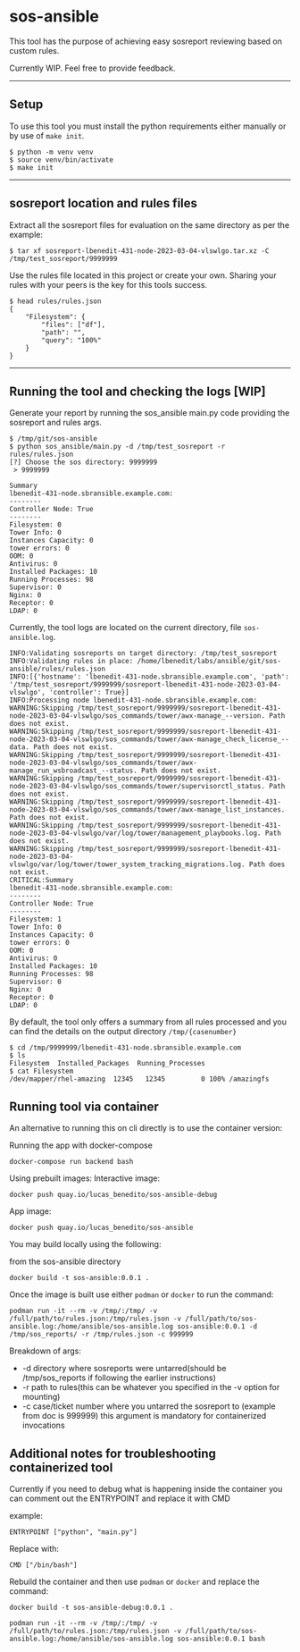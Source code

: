 # sos-ansible

This tool has the purpose of achieving easy sosreport reviewing based on custom rules.

Currently WIP. Feel free to provide feedback.

---
## Setup
To use this tool you must install the python requirements either manually or by use of `make init`.

```
$ python -m venv venv
$ source venv/bin/activate
$ make init
```

---
## sosreport location and rules files
Extract all the sosreport files for evaluation on the same directory as per the example:
```
$ tar xf sosreport-lbenedit-431-node-2023-03-04-vlswlgo.tar.xz -C /tmp/test_sosreport/9999999
```

Use the rules file located in this project or create your own. Sharing your rules with your peers is the key for this tools success.
```
$ head rules/rules.json                                                                       
{
    "Filesystem": {
        "files": ["df"],
        "path": "",
        "query": "100%"
    }
}
```

---
## Running the tool and checking the logs [WIP]
Generate your report by running the sos_ansible main.py code providing the sosreport and rules args.
```
$ /tmp/git/sos-ansible
$ python sos_ansible/main.py -d /tmp/test_sosreport -r rules/rules.json
[?] Choose the sos directory: 9999999
 > 9999999

Summary
lbenedit-431-node.sbransible.example.com:
--------
Controller Node: True
--------
Filesystem: 0
Tower Info: 0
Instances Capacity: 0
tower errors: 0
OOM: 0
Antivirus: 0
Installed Packages: 10
Running Processes: 98
Supervisor: 0
Nginx: 0
Receptor: 0
LDAP: 0

```

Currently, the tool logs are located on the current directory, file `sos-ansible.log`.
```
INFO:Validating sosreports on target directory: /tmp/test_sosreport
INFO:Validating rules in place: /home/lbenedit/labs/ansible/git/sos-ansible/rules/rules.json
INFO:[{'hostname': 'lbenedit-431-node.sbransible.example.com', 'path': '/tmp/test_sosreport/9999999/sosreport-lbenedit-431-node-2023-03-04-vlswlgo', 'controller': True}]
INFO:Processing node lbenedit-431-node.sbransible.example.com:
WARNING:Skipping /tmp/test_sosreport/9999999/sosreport-lbenedit-431-node-2023-03-04-vlswlgo/sos_commands/tower/awx-manage_--version. Path does not exist.
WARNING:Skipping /tmp/test_sosreport/9999999/sosreport-lbenedit-431-node-2023-03-04-vlswlgo/sos_commands/tower/awx-manage_check_license_--data. Path does not exist.
WARNING:Skipping /tmp/test_sosreport/9999999/sosreport-lbenedit-431-node-2023-03-04-vlswlgo/sos_commands/tower/awx-manage_run_wsbroadcast_--status. Path does not exist.
WARNING:Skipping /tmp/test_sosreport/9999999/sosreport-lbenedit-431-node-2023-03-04-vlswlgo/sos_commands/tower/supervisorctl_status. Path does not exist.
WARNING:Skipping /tmp/test_sosreport/9999999/sosreport-lbenedit-431-node-2023-03-04-vlswlgo/sos_commands/tower/awx-manage_list_instances. Path does not exist.
WARNING:Skipping /tmp/test_sosreport/9999999/sosreport-lbenedit-431-node-2023-03-04-vlswlgo/var/log/tower/management_playbooks.log. Path does not exist.
WARNING:Skipping /tmp/test_sosreport/9999999/sosreport-lbenedit-431-node-2023-03-04-vlswlgo/var/log/tower/tower_system_tracking_migrations.log. Path does not exist.
CRITICAL:Summary
lbenedit-431-node.sbransible.example.com:
--------
Controller Node: True
--------
Filesystem: 1
Tower Info: 0
Instances Capacity: 0
tower errors: 0
OOM: 0
Antivirus: 0
Installed Packages: 10
Running Processes: 98
Supervisor: 0
Nginx: 0
Receptor: 0
LDAP: 0
```

By default, the tool only offers a summary from all rules processed and you can find the details on the output directory `/tmp/{casenumber}`
```
$ cd /tmp/9999999/lbenedit-431-node.sbransible.example.com
$ ls
Filesystem  Installed_Packages  Running_Processes
$ cat Filesystem
/dev/mapper/rhel-amazing  12345   12345         0 100% /amazingfs
```

## Running tool via container

An alternative to running this on cli directly is to use the container version:

Running the app with docker-compose
```
docker-compose run backend bash
```

Using prebuilt images:
Interactive image:
```
docker push quay.io/lucas_benedito/sos-ansible-debug
```
App image:
```
docker push quay.io/lucas_benedito/sos-ansible
```

You may build locally using the following:

from the sos-ansible directory
```
docker build -t sos-ansible:0.0.1 .
``` 


Once the image is built use either `podman` or `docker` to run the command:

``` 
podman run -it --rm -v /tmp/:/tmp/ -v /full/path/to/rules.json:/tmp/rules.json -v /full/path/to/sos-ansible.log:/home/ansible/sos-ansible.log sos-ansible:0.0.1 -d /tmp/sos_reports/ -r /tmp/rules.json -c 999999 
```

Breakdown of args:
  - -d directory where sosreports were untarred(should be /tmp/sos_reports if following the earlier instructions)
  - -r path to rules(this can be whatever you specified in the -v option for mounting)
  - -c case/ticket number where you untarred the sosreport to (example from doc is 999999) this argument is mandatory for containerized invocations

## Additional notes for troubleshooting containerized tool

Currently if you need to debug what is happening inside the container you can comment out the ENTRYPOINT and replace it with CMD

example:

```
ENTRYPOINT ["python", "main.py"]

```

Replace with:

```
CMD ["/bin/bash"]

```

Rebuild the container and then use `podman` or `docker` and replace the command:

```
docker build -t sos-ansible-debug:0.0.1 .

podman run -it --rm -v /tmp/:/tmp/ -v /full/path/to/rules.json:/tmp/rules.json -v /full/path/to/sos-ansible.log:/home/ansible/sos-ansible.log sos-ansible:0.0.1 bash
```